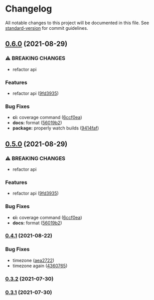 # Changelog

All notable changes to this project will be documented in this file. See [standard-version](https://github.com/conventional-changelog/standard-version) for commit guidelines.

## [0.6.0](https://github.com/mugtungshing/core/compare/v0.4.1...v0.6.0) (2021-08-29)


### ⚠ BREAKING CHANGES

* refactor api

### Features

* refactor api ([9fd3935](https://github.com/mugtungshing/core/commit/9fd39350073f66443a506f5d07213e6864d81ba0))


### Bug Fixes

* **ci:** coverage command ([6ccf0ea](https://github.com/mugtungshing/core/commit/6ccf0ea61aa93fa213c82c78b1c489d00d2b708e))
* **docs:** format ([56019b2](https://github.com/mugtungshing/core/commit/56019b2302b9b260eec6f60ba2b33d9ecea30b96))
* **package:** properly watch builds ([9414faf](https://github.com/mugtungshing/core/commit/9414fafcb12fc33164ff8e9869dc32103ce540c2))

## [0.5.0](https://github.com/mugtungshing/core/compare/v0.4.1...v0.5.0) (2021-08-29)


### ⚠ BREAKING CHANGES

* refactor api

### Features

* refactor api ([9fd3935](https://github.com/mugtungshing/core/commit/9fd39350073f66443a506f5d07213e6864d81ba0))


### Bug Fixes

* **ci:** coverage command ([6ccf0ea](https://github.com/mugtungshing/core/commit/6ccf0ea61aa93fa213c82c78b1c489d00d2b708e))
* **docs:** format ([56019b2](https://github.com/mugtungshing/core/commit/56019b2302b9b260eec6f60ba2b33d9ecea30b96))

### [0.4.1](https://github.com/mugtungshing/core/compare/v0.3.2...v0.4.1) (2021-08-22)


### Bug Fixes

* timezone ([aea2722](https://github.com/mugtungshing/core/commit/aea272210d0356258f1d074cf9e9edd3565c98ee))
* timezone again ([4360765](https://github.com/mugtungshing/core/commit/43607659a3fc6d39658a8c58bf8cb2b332d227d5))

### [0.3.2](https://github.com/mugtungshing/core/compare/v0.3.1...v0.3.2) (2021-07-30)

### [0.3.1](https://github.com/mugtungshing/core/compare/v0.3.0...v0.3.1) (2021-07-30)
